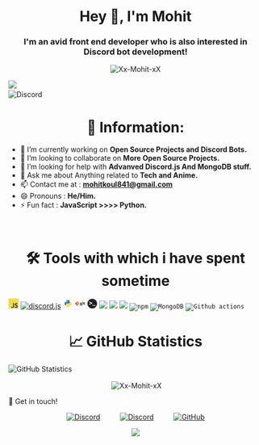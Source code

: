 <h1 align="center">Hey 👋, I'm Mohit</h1>
<h3 align="center">I'm an avid front end developer who is also interested in Discord bot development!</h3>

<p align="center"> <img src="https://komarev.com/ghpvc/?username=Xx-Mohit-xX&style=flat-square" alt="Xx-Mohit-xX" /> </p>

![](https://visitors-badge.glitch.me/badge?page_id=Xx-Mohit-xX.Xx-Mohit-xX) 
<br/> 
![Discord](https://discord.c99.nl/widget/theme-2/753974636508741673.png) 


<h1 align="center">🌙 Information:</h1>
 
- 🔭 I’m currently working on **Open Source Projects and Discord Bots.**
- 👯 I’m looking to collaborate on **More Open Source Projects.**
- 🤔 I’m looking for help with **Advanved Discord.js And MongoDB stuff.**
- 💬 Ask me about Anything related to **Tech and Anime.**
- 📫 Contact me at : **[mohitkoul841@gmail.com](https://mail.google.com/mail/u/0/?view=cm&fs=1&to=mohitkoul841@gmail.com)**
- 😄 Pronouns : **He/Him.**
- ⚡ Fun fact : **JavaScript >>>> Python.**

<br>
<h1 align="center">🛠️ Tools with which i have spent sometime</h1>
<code><img height="20" src="https://raw.githubusercontent.com/github/explore/80688e429a7d4ef2fca1e82350fe8e3517d3494d/topics/javascript/javascript.png"></code> <a href="https://discord.js.org"><img src="https://cdn.discordapp.com/attachments/740865034887888996/740865173065170994/logo-square.png" width="20" alt="discord.js" /></a> <code><img height="20" src="https://raw.githubusercontent.com/github/explore/80688e429a7d4ef2fca1e82350fe8e3517d3494d/topics/python/python.png"></code> <code><img height="20" src="https://raw.githubusercontent.com/github/explore/80688e429a7d4ef2fca1e82350fe8e3517d3494d/topics/git/git.png"></code> <code><img height="20" src="https://raw.githubusercontent.com/github/explore/80688e429a7d4ef2fca1e82350fe8e3517d3494d/topics/terminal/terminal.png"></code> <code><img height="20" src="https://img.shields.io/badge/-Nodejs-43853d?style=flat-square&logo=Node.js&logoColor=white"/></code> <code><img height="20" src="https://img.shields.io/badge/-HTML5-E34F26?style=flat-square&logo=html5&logoColor=white" /></code> <code><img height="20" src="https://img.shields.io/badge/-Heroku-430098?style=flat-square&logo=heroku&logoColor=white" /></code> <code><img alt="npm" src="https://img.shields.io/badge/-NPM-CB3837?style=flat-square&logo=npm&logoColor=white" /></code> <code><img alt="MongoDB" src="https://img.shields.io/badge/-MongoDB-13aa52?style=flat-square&logo=mongodb&logoColor=white" /></code> <code><img alt="Github actions" src="https://img.shields.io/badge/-Github_Actions-2088FF?style=flat-square&logo=github-actions&logoColor=white" /></code> 

<h1 align="center">📈 GitHub Statistics</h1> 

![GitHub Statistics](https://metrics.lecoq.io/Xx-Mohit-xX?template=classic&followup=1&languages=1&config.timezone=Europe%2FZurich) 
   
<p align="center">&nbsp;<img align="center" src="https://github-readme-streak-stats.herokuapp.com/?user=Xx-Mohit-xX" alt="Xx-Mohit-xX" /></p>
</details
<h1 align="center">🤝 Get in touch!</h1>
<p align="center">
<a href="https://instagram.com/mohitkoul841" target="_blank"><img alt="Discord" title="Discord" height="32" width="32" src="https://image.flaticon.com/icons/svg/174/174855.svg"></a>&nbsp;&nbsp;&nbsp;&nbsp;&nbsp;&nbsp;&nbsp;&nbsp;&nbsp;
<a href="https://discord.com/users/753974636508741673" target="_blank"><img alt="Discord" title="Discord" height="32" width="32" src="https://raw.githubusercontent.com/peterthehan/peterthehan/master/assets/discord.svg"></a>&nbsp;&nbsp;&nbsp;&nbsp;&nbsp;&nbsp;&nbsp;&nbsp;&nbsp;
<a href="https://github.com/Xx-Mohit-xX"><img alt="GitHub" title="GitHub" height="32" width="32" src="https://raw.githubusercontent.com/peterthehan/peterthehan/master/assets/github.svg"></a>
</p>
<p align="center">
<a href="https://www.buymeacoffee.com/moonbowyt"><img src="https://img.buymeacoffee.com/button-api/?text=Buy me a coffee&emoji=&slug=moonbowyt&button_colour=FF5F5F&font_colour=ffffff&font_family=Cookie&outline_colour=000000&coffee_colour=FFDD00"></a>
</p>

